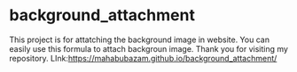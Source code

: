 # background_attachment
This project is for attatching the background image in website. You can easily use this formula to attach backgroun image. Thank you for visiting my repository.
LInk:https://mahabubazam.github.io/background_attachment/
